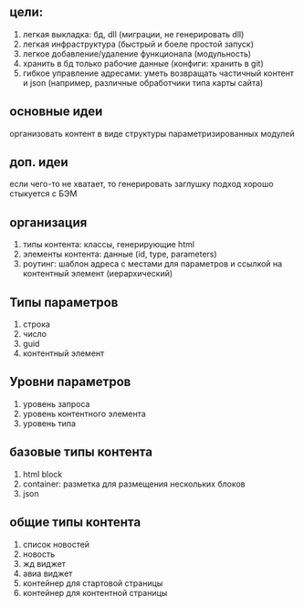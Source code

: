 ﻿## цели:
1. легкая выкладка: бд, dll (миграции, не генерировать dll)
1. легкая инфраструктура (быстрый и боеле простой запуск)
1. легкое добавление/удаление функционала (модульность)
1. хранить в бд только рабочие данные (конфиги: хранить в git)
1. гибкое управление адресами: уметь возвращать частичный контент и json (например, различные обработчики типа карты сайта)

## основные идеи
организовать контент в виде структуры параметризированных модулей 

## доп. идеи
если чего-то не хватает, то генерировать заглушку
подход хорошо стыкуется с БЭМ

## организация
1. типы контента: классы, генерирующие html
1. элементы контента: данные (id, type, parameters)
1. роутинг: шаблон адреса с местами для параметров и ссылкой на контентный элемент (иерархический)

## Типы параметров
1. строка
1. число
1. guid
1. контентный элемент

## Уровни параметров
1. уровень запроса
1. уровень контентного элемента
1. уровень типа


## базовые типы контента
1. html block
1. container: разметка для размещения нескольких блоков
1. json

## общие типы контента
1. список новостей
1. новость
1. жд виджет
1. авиа виджет
1. контейнер для стартовой страницы
1. контейнер для контентной страницы